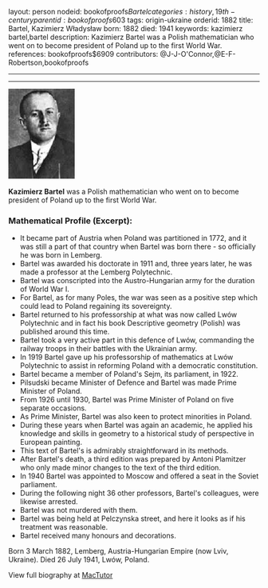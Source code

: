 layout: person
nodeid: bookofproofs$Bartel
categories: history,19th-century
parentid: bookofproofs$603
tags: origin-ukraine
orderid: 1882
title: Bartel, Kazimierz Władysław
born: 1882
died: 1941
keywords: kazimierz bartel,bartel
description: Kazimierz Bartel was a Polish mathematician who went on to become president of Poland up to the first World War.
references: bookofproofs$6909
contributors: @J-J-O'Connor,@E-F-Robertson,bookofproofs

---



---

![Bartel.jpg](https://github.com/bookofproofs/bookofproofs.github.io/blob/main/_sources/_assets/images/portraits/Bartel.jpg?raw=true)

**Kazimierz Bartel** was a Polish mathematician who went on to become president of Poland up to the first World War.

### Mathematical Profile (Excerpt):
* It became part of Austria when Poland was partitioned in 1772, and it was still a part of that country when Bartel was born there - so officially he was born in Lemberg.
* Bartel was awarded his doctorate in 1911 and, three years later, he was made a professor at the Lemberg Polytechnic.
* Bartel was conscripted into the Austro-Hungarian army for the duration of World War I.
* For Bartel, as for many Poles, the war was seen as a positive step which could lead to Poland regaining its sovereignty.
* Bartel returned to his professorship at what was now called Lwów Polytechnic and in fact his book Descriptive geometry (Polish) was published around this time.
* Bartel took a very active part in this defence of Lwów, commanding the railway troops in their battles with the Ukrainian army.
* In 1919 Bartel gave up his professorship of mathematics at Lwów Polytechnic to assist in reforming Poland with a democratic constitution.
* Bartel became a member of Poland's Sejm, its parliament, in 1922.
* Pilsudski became Minister of Defence and Bartel was made Prime Minister of Poland.
* From 1926 until 1930, Bartel was Prime Minister of Poland on five separate occasions.
* As Prime Minister, Bartel was also keen to protect minorities in Poland.
* During these years when Bartel was again an academic, he applied his knowledge and skills in geometry to a historical study of perspective in European painting.
* This text of Bartel's is admirably straightforward in its methods.
* After Bartel's death, a third edition was prepared by Antoni Plamitzer who only made minor changes to the text of the third edition.
* In 1940 Bartel was appointed to Moscow and offered a seat in the Soviet parliament.
* During the following night 36 other professors, Bartel's colleagues, were likewise arrested.
* Bartel was not murdered with them.
* Bartel was being held at Pelczynska street, and here it looks as if his treatment was reasonable.
* Bartel received many honours and decorations.

Born 3 March 1882, Lemberg, Austria-Hungarian Empire (now Lviv, Ukraine). Died 26 July 1941, Lwów, Poland.

View full biography at [MacTutor](https://mathshistory.st-andrews.ac.uk/Biographies/Bartel/)
